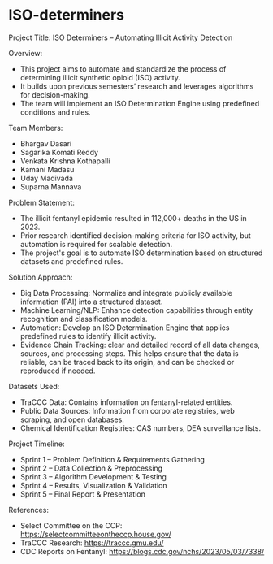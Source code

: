 # ISO-determiners

Project Title: ISO Determiners – Automating Illicit Activity Detection

Overview:
- This project aims to automate and standardize the process of determining illicit synthetic opioid (ISO) activity.
- It builds upon previous semesters’ research and leverages algorithms for decision-making.
- The team will implement an ISO Determination Engine using predefined conditions and rules.

Team Members:
- Bhargav Dasari
- Sagarika Komati Reddy
- Venkata Krishna Kothapalli
- Kamani Madasu
- Uday Madivada
- Suparna Mannava

Problem Statement:
- The illicit fentanyl epidemic resulted in 112,000+ deaths in the US in 2023.
- Prior research identified decision-making criteria for ISO activity, but automation is required for scalable detection.
- The project's goal is to automate ISO determination based on structured datasets and predefined rules.

Solution Approach:
- Big Data Processing: Normalize and integrate publicly available information (PAI) into a structured dataset.
- Machine Learning/NLP: Enhance detection capabilities through entity recognition and classification models.
- Automation: Develop an ISO Determination Engine that applies predefined rules to identify illicit activity.
- Evidence Chain Tracking: clear and detailed record of all data changes, sources, and processing steps. This helps ensure that the data is reliable, can be traced back to its origin, and can be checked or reproduced if needed.

Datasets Used:
- TraCCC Data: Contains information on fentanyl-related entities.
- Public Data Sources: Information from corporate registries, web scraping, and open databases.
- Chemical Identification Registries: CAS numbers, DEA surveillance lists.

Project Timeline:
- Sprint 1 – Problem Definition & Requirements Gathering
- Sprint 2 – Data Collection & Preprocessing
- Sprint 3 – Algorithm Development & Testing
- Sprint 4 – Results, Visualization & Validation
- Sprint 5 – Final Report & Presentation

References:
- Select Committee on the CCP: https://selectcommitteeontheccp.house.gov/
- TraCCC Research: https://traccc.gmu.edu/
- CDC Reports on Fentanyl: https://blogs.cdc.gov/nchs/2023/05/03/7338/



